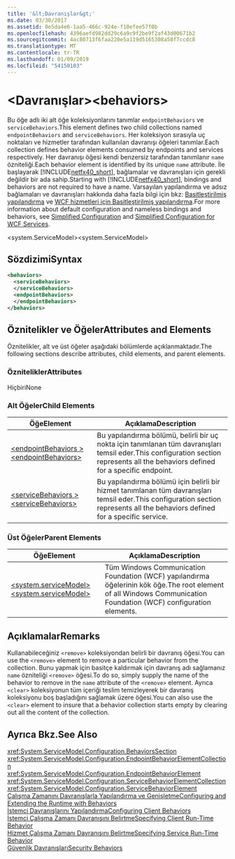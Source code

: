 ```yaml
---
title: '&lt;Davranışlar&gt;'
ms.date: 03/30/2017
ms.assetid: 0e5da4e6-1aa5-466c-924e-f10efee57f0b
ms.openlocfilehash: 4396aefd982dd29c6a9c9f2be9f2af43d00671b2
ms.sourcegitcommit: 4ac80713f6faa220e5a119d5165308a58f7ccdc8
ms.translationtype: MT
ms.contentlocale: tr-TR
ms.lasthandoff: 01/09/2019
ms.locfileid: "54150103"
---
```

# <a name="ltbehaviorsgt"></a><span data-ttu-id="e150f-102">&lt;Davranışlar&gt;</span><span class="sxs-lookup"><span data-stu-id="e150f-102">&lt;behaviors&gt;</span></span>
<span data-ttu-id="e150f-103">Bu öğe adlı iki alt öğe koleksiyonlarını tanımlar `endpointBehaviors` ve `serviceBehaviors`.</span><span class="sxs-lookup"><span data-stu-id="e150f-103">This element defines two child collections named `endpointBehaviors` and `serviceBehaviors`.</span></span>  <span data-ttu-id="e150f-104">Her koleksiyon sırasıyla uç noktaları ve hizmetler tarafından kullanılan davranışı öğeleri tanımlar.</span><span class="sxs-lookup"><span data-stu-id="e150f-104">Each collection defines behavior elements consumed by endpoints and services respectively.</span></span> <span data-ttu-id="e150f-105">Her davranışı öğesi kendi benzersiz tarafından tanımlanır `name` özniteliği.</span><span class="sxs-lookup"><span data-stu-id="e150f-105">Each behavior element is identified by its unique `name` attribute.</span></span> <span data-ttu-id="e150f-106">İle başlayarak [!INCLUDE[netfx40_short](../../../../../includes/netfx40-short-md.md)], bağlamalar ve davranışları için gerekli değildir bir ada sahip.</span><span class="sxs-lookup"><span data-stu-id="e150f-106">Starting with [!INCLUDE[netfx40_short](../../../../../includes/netfx40-short-md.md)], bindings and behaviors are not required to have a name.</span></span> <span data-ttu-id="e150f-107">Varsayılan yapılandırma ve adsız bağlamaları ve davranışları hakkında daha fazla bilgi için bkz: [Basitleştirilmiş yapılandırma](../../../../../docs/framework/wcf/simplified-configuration.md) ve [WCF hizmetleri için Basitleştirilmiş yapılandırma](../../../../../docs/framework/wcf/samples/simplified-configuration-for-wcf-services.md).</span><span class="sxs-lookup"><span data-stu-id="e150f-107">For more information about default configuration and nameless bindings and behaviors, see [Simplified Configuration](../../../../../docs/framework/wcf/simplified-configuration.md) and [Simplified Configuration for WCF Services](../../../../../docs/framework/wcf/samples/simplified-configuration-for-wcf-services.md).</span></span>  
  
 <span data-ttu-id="e150f-108">\<system.ServiceModel></span><span class="sxs-lookup"><span data-stu-id="e150f-108">\<system.ServiceModel></span></span>  
  
## <a name="syntax"></a><span data-ttu-id="e150f-109">Sözdizimi</span><span class="sxs-lookup"><span data-stu-id="e150f-109">Syntax</span></span>  
  
```xml  
<behaviors>
  <serviceBehaviors>
  </serviceBehaviors>
  <endpointBehaviors>
  </endpointBehaviors>
</behaviors>
```  
  
## <a name="attributes-and-elements"></a><span data-ttu-id="e150f-110">Öznitelikler ve Öğeler</span><span class="sxs-lookup"><span data-stu-id="e150f-110">Attributes and Elements</span></span>  
 <span data-ttu-id="e150f-111">Öznitelikler, alt ve üst öğeler aşağıdaki bölümlerde açıklanmaktadır.</span><span class="sxs-lookup"><span data-stu-id="e150f-111">The following sections describe attributes, child elements, and parent elements.</span></span>  
  
### <a name="attributes"></a><span data-ttu-id="e150f-112">Öznitelikler</span><span class="sxs-lookup"><span data-stu-id="e150f-112">Attributes</span></span>  
 <span data-ttu-id="e150f-113">Hiçbiri</span><span class="sxs-lookup"><span data-stu-id="e150f-113">None</span></span>  
  
### <a name="child-elements"></a><span data-ttu-id="e150f-114">Alt Öğeler</span><span class="sxs-lookup"><span data-stu-id="e150f-114">Child Elements</span></span>  
  
|<span data-ttu-id="e150f-115">Öğe</span><span class="sxs-lookup"><span data-stu-id="e150f-115">Element</span></span>|<span data-ttu-id="e150f-116">Açıklama</span><span class="sxs-lookup"><span data-stu-id="e150f-116">Description</span></span>|  
|-------------|-----------------|  
|[<span data-ttu-id="e150f-117">\<endpointBehaviors ></span><span class="sxs-lookup"><span data-stu-id="e150f-117">\<endpointBehaviors></span></span>](../../../../../docs/framework/configure-apps/file-schema/wcf/endpointbehaviors.md)|<span data-ttu-id="e150f-118">Bu yapılandırma bölümü, belirli bir uç nokta için tanımlanan tüm davranışları temsil eder.</span><span class="sxs-lookup"><span data-stu-id="e150f-118">This configuration section represents all the behaviors defined for a specific endpoint.</span></span>|  
|[<span data-ttu-id="e150f-119">\<serviceBehaviors ></span><span class="sxs-lookup"><span data-stu-id="e150f-119">\<serviceBehaviors></span></span>](../../../../../docs/framework/configure-apps/file-schema/wcf/servicebehaviors.md)|<span data-ttu-id="e150f-120">Bu yapılandırma bölümü için belirli bir hizmet tanımlanan tüm davranışları temsil eder.</span><span class="sxs-lookup"><span data-stu-id="e150f-120">This configuration section represents all the behaviors defined for a specific service.</span></span>|  
  
### <a name="parent-elements"></a><span data-ttu-id="e150f-121">Üst Öğeler</span><span class="sxs-lookup"><span data-stu-id="e150f-121">Parent Elements</span></span>  
  
|<span data-ttu-id="e150f-122">Öğe</span><span class="sxs-lookup"><span data-stu-id="e150f-122">Element</span></span>|<span data-ttu-id="e150f-123">Açıklama</span><span class="sxs-lookup"><span data-stu-id="e150f-123">Description</span></span>|  
|-------------|-----------------|  
|[<span data-ttu-id="e150f-124">\<system.serviceModel></span><span class="sxs-lookup"><span data-stu-id="e150f-124">\<system.serviceModel></span></span>](../../../../../docs/framework/configure-apps/file-schema/wcf/system-servicemodel.md)|<span data-ttu-id="e150f-125">Tüm Windows Communication Foundation (WCF) yapılandırma öğelerinin kök öğe.</span><span class="sxs-lookup"><span data-stu-id="e150f-125">The root element of all Windows Communication Foundation (WCF) configuration elements.</span></span>|  
  
## <a name="remarks"></a><span data-ttu-id="e150f-126">Açıklamalar</span><span class="sxs-lookup"><span data-stu-id="e150f-126">Remarks</span></span>  
 <span data-ttu-id="e150f-127">Kullanabileceğiniz `<remove>` koleksiyondan belirli bir davranış öğesi.</span><span class="sxs-lookup"><span data-stu-id="e150f-127">You can use the `<remove>` element to remove a particular behavior from the collection.</span></span> <span data-ttu-id="e150f-128">Bunu yapmak için basitçe kaldırmak için davranış adı sağlamanız `name` özniteliği `<remove>` öğesi.</span><span class="sxs-lookup"><span data-stu-id="e150f-128">To do so, simply supply the name of the behavior to remove in the `name` attribute of the `<remove>` element.</span></span>  <span data-ttu-id="e150f-129">Ayrıca `<clear>` koleksiyonun tüm içeriği teslim temizleyerek bir davranış koleksiyonu boş başladığını sağlamak üzere öğesi.</span><span class="sxs-lookup"><span data-stu-id="e150f-129">You can also use the `<clear>` element to insure that a behavior collection starts empty by clearing out all the content of the collection.</span></span>  
  
## <a name="see-also"></a><span data-ttu-id="e150f-130">Ayrıca Bkz.</span><span class="sxs-lookup"><span data-stu-id="e150f-130">See Also</span></span>  
 <xref:System.ServiceModel.Configuration.BehaviorsSection>  
 <xref:System.ServiceModel.Configuration.EndpointBehaviorElementCollection>  
 <xref:System.ServiceModel.Configuration.EndpointBehaviorElement>  
 <xref:System.ServiceModel.Configuration.ServiceBehaviorElementCollection>  
 <xref:System.ServiceModel.Configuration.ServiceBehaviorElement>  
 [<span data-ttu-id="e150f-131">Çalışma Zamanını Davranışlarla Yapılandırma ve Genişletme</span><span class="sxs-lookup"><span data-stu-id="e150f-131">Configuring and Extending the Runtime with Behaviors</span></span>](../../../../../docs/framework/wcf/extending/configuring-and-extending-the-runtime-with-behaviors.md)  
 [<span data-ttu-id="e150f-132">İstemci Davranışlarını Yapılandırma</span><span class="sxs-lookup"><span data-stu-id="e150f-132">Configuring Client Behaviors</span></span>](../../../../../docs/framework/wcf/configuring-client-behaviors.md)  
 [<span data-ttu-id="e150f-133">İstemci Çalışma Zamanı Davranışını Belirtme</span><span class="sxs-lookup"><span data-stu-id="e150f-133">Specifying Client Run-Time Behavior</span></span>](../../../../../docs/framework/wcf/specifying-client-run-time-behavior.md)  
 [<span data-ttu-id="e150f-134">Hizmet Çalışma Zamanı Davranışını Belirtme</span><span class="sxs-lookup"><span data-stu-id="e150f-134">Specifying Service Run-Time Behavior</span></span>](../../../../../docs/framework/wcf/specifying-service-run-time-behavior.md)  
 [<span data-ttu-id="e150f-135">Güvenlik Davranışları</span><span class="sxs-lookup"><span data-stu-id="e150f-135">Security Behaviors</span></span>](../../../../../docs/framework/wcf/feature-details/security-behaviors-in-wcf.md)
